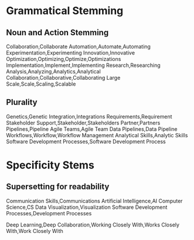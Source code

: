 # Grammatical Stemming
## Noun and Action Stemming
Collaboration,Collaborate
Automation,Automate,Automating
Experimentation,Experimenting
Innovation,Innovative
Optimization,Optimizing,Optimize,Optimizations
Implementation,Implement,Implementing
Research,Researching
Analysis,Analyzing,Analytics,Analytical
Collaboration,Collaborative,Collaborating
Large Scale,Scale,Scaling,Scalable


## Plurality
Genetics,Genetic
Integration,Integrations
Requirements,Requirement
Stakeholder Support,Stakeholder,Stakeholders
Partner,Partners
Pipelines,Pipeline
Agile Teams,Agile Team
Data Pipelines,Data Pipeline
Workflows,Workflow,Workflow Management
Analytical Skills,Analytic Skills
Software Development Processes,Software Development Process

# Specificity Stems
## Supersetting for readability
Communication Skills,Communications
Artificial Intelligence,AI
Computer Science,CS
Data Visualization,Visualization
Software Development Processes,Development Processes

Deep Learning,Deep
Collaboration,Working Closely With,Works Closely With,Work Closely With